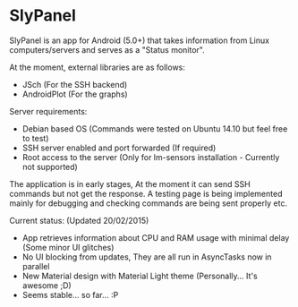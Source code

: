 SlyPanel
========

SlyPanel is an app for Android (5.0+) that takes information from Linux computers/servers and serves as a "Status monitor".

At the moment, external libraries are as follows:

 - JSch (For the SSH backend)
 - AndroidPlot (For the graphs)
 
Server requirements:

 - Debian based OS (Commands were tested on Ubuntu 14.10 but feel free to test)
 - SSH server enabled and port forwarded (If required)
 - Root access to the server (Only for lm-sensors installation - Currently not supported)
 
The application is in early stages, At the moment it can send SSH commands but not get the response. A testing page is being implemented mainly for debugging and checking commands are being sent properly etc. 

Current status: (Updated 20/02/2015)
  - App retrieves information about CPU and RAM usage with minimal delay (Some minor UI glitches)
  - No UI blocking from updates, They are all run in AsyncTasks now in parallel
  - New Material design with Material Light theme (Personally... It's awesome ;D)
  - Seems stable... so far... :P
